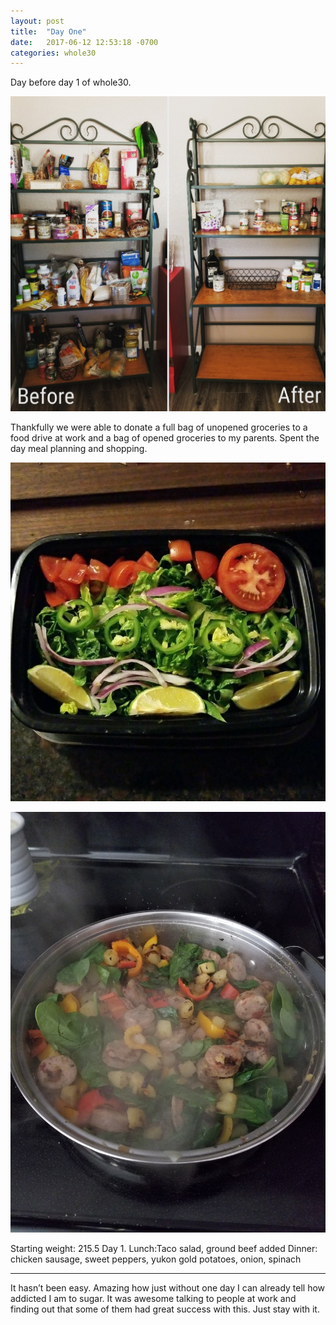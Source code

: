 ```yaml
---
layout: post
title:  "Day One"
date:   2017-06-12 12:53:18 -0700
categories: whole30
---
```


Day before day 1 of whole30. 

![Before and After](/assets/beforeafter.jpg)

Thankfully we were able to donate a full bag of unopened groceries to a food drive at work and a bag of opened groceries to my parents. Spent the day meal planning and shopping.

![Day One](/assets/20170612-02.jpg)

![Day One-2](/assets/20170612-03.jpg)

Starting weight: 215.5
Day 1.
Lunch:Taco salad, ground beef added 
Dinner: chicken sausage, sweet peppers, yukon gold potatoes, onion, spinach
______
It hasn’t been easy. Amazing how just without one day I can already tell how addicted I am to sugar. 
It was awesome talking to people at work and finding out that some of them had great success with this. Just stay with it.
